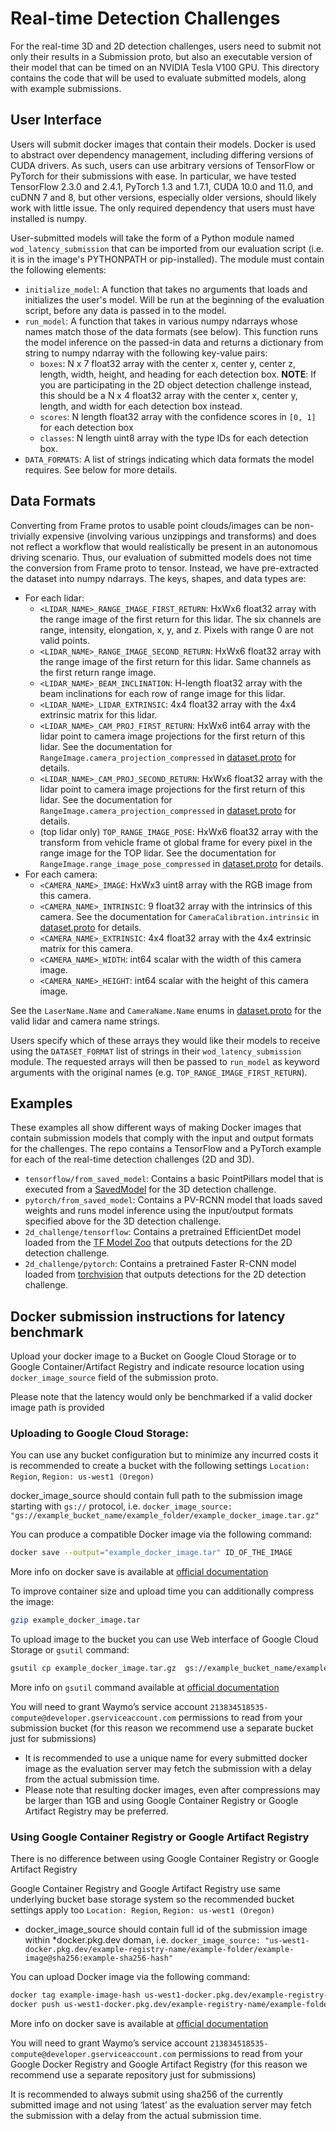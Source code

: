 # Real-time Detection Challenges

For the real-time 3D and 2D detection challenges, users need to submit not only their results in a Submission proto, but also an executable version of their model that can be timed on an NVIDIA Tesla V100 GPU. This directory contains the code that will be used to evaluate submitted models, along with example submissions.

## User Interface

Users will submit docker images that contain their models. Docker is used to abstract over dependency management, including differing versions of CUDA drivers. As such, users can use arbitrary versions of TensorFlow or PyTorch for their submissions with ease. In particular, we have tested TensorFlow 2.3.0 and 2.4.1, PyTorch 1.3 and 1.7.1, CUDA 10.0 and 11.0, and cuDNN 7 and 8, but other versions, especially older versions, should likely work with little issue. The only required dependency that users must have installed is numpy.

User-submitted models will take the form of a Python module named `wod_latency_submission` that can be imported from our evaluation script (i.e. it is in the image's PYTHONPATH or pip-installed). The module must contain the following elements:

* `initialize_model`: A function that takes no arguments that loads and initializes the user's model. Will be run at the beginning of the evaluation script, before any data is passed in to the model.
* `run_model`: A function that takes in various numpy ndarrays whose names match those of the data formats (see below). This function runs the model inference on the passed-in data and returns a dictionary from string to numpy ndarray with the following key-value pairs:
  * `boxes`: N x 7 float32 array with the center x, center y, center z, length, width, height, and heading for each detection box. **NOTE**: If you are participating in the 2D object detection challenge instead, this should be a N x 4 float32 array with the center x, center y, length, and width for each detection box instead.
  * `scores`: N length float32 array with the confidence scores in `[0, 1]` for each detection box
  * `classes`: N length uint8 array with the type IDs for each detection box.
* `DATA_FORMATS`: A list of strings indicating which data formats the model requires. See below for more details.

## Data Formats

Converting from Frame protos to usable point clouds/images can be non-trivially expensive (involving various unzippings and transforms) and does not reflect a workflow that would realistically be present in an autonomous driving scenario. Thus, our evaluation of submitted models does not time the conversion from Frame proto to tensor. Instead, we have pre-extracted the dataset into numpy ndarrays. The keys, shapes, and data types are:

* For each lidar:
  * `<LIDAR_NAME>_RANGE_IMAGE_FIRST_RETURN`: HxWx6 float32 array with the range image of the first return for this lidar. The six channels are range, intensity, elongation, x, y, and z. Pixels with range 0 are not valid points.
  * `<LIDAR_NAME>_RANGE_IMAGE_SECOND_RETURN`: HxWx6 float32 array with the range image of the first return for this lidar. Same channels as the first return range image.
  * `<LIDAR_NAME>_BEAM_INCLINATION`: H-length float32 array with the beam inclinations for each row of range image for this lidar.
  * `<LIDAR_NAME>_LIDAR_EXTRINSIC`: 4x4 float32 array with the 4x4 extrinsic matrix for this lidar.
  * `<LIDAR_NAME>_CAM_PROJ_FIRST_RETURN`: HxWx6 int64 array with the lidar point to camera image projections for the first return of this lidar. See the documentation for `RangeImage.camera_projection_compressed` in [dataset.proto](https://github.com/waymo-research/waymo-open-dataset/blob/eb7d74d1e11f40f5f8485ae8e0dc71f0944e8661/waymo_open_dataset/dataset.proto#L181-L200) for details.
  * `<LIDAR_NAME>_CAM_PROJ_SECOND_RETURN`: HxWx6 float32 array with the lidar point to camera image projections for the first return of this lidar. See the documentation for `RangeImage.camera_projection_compressed` in [dataset.proto](https://github.com/waymo-research/waymo-open-dataset/blob/eb7d74d1e11f40f5f8485ae8e0dc71f0944e8661/waymo_open_dataset/dataset.proto#L181-L200) for details.
  * (top lidar only) `TOP_RANGE_IMAGE_POSE`: HxWx6 float32 array with the transform from vehicle frame ot global frame for every pixel in the range image for the TOP lidar. See the documentation for `RangeImage.range_image_pose_compressed` in [dataset.proto](https://github.com/waymo-research/waymo-open-dataset/blob/eb7d74d1e11f40f5f8485ae8e0dc71f0944e8661/waymo_open_dataset/dataset.proto#L202-L217) for details.
* For each camera:
  * `<CAMERA_NAME>_IMAGE`: HxWx3 uint8 array with the RGB image from this camera.
  * `<CAMERA_NAME>_INTRINSIC`: 9 float32 array with the intrinsics of this camera. See the documentation for `CameraCalibration.intrinsic` in [dataset.proto](https://github.com/waymo-research/waymo-open-dataset/blob/eb7d74d1e11f40f5f8485ae8e0dc71f0944e8661/waymo_open_dataset/dataset.proto#L91-L100) for details.
  * `<CAMERA_NAME>_EXTRINSIC`: 4x4 float32 array with the 4x4 extrinsic matrix for this camera.
  * `<CAMERA_NAME>_WIDTH`: int64 scalar with the width of this camera image.
  * `<CAMERA_NAME>_HEIGHT`: int64 scalar with the height of this camera image.

See the `LaserName.Name` and `CameraName.Name` enums in [dataset.proto](https://github.com/waymo-research/waymo-open-dataset/blob/eb7d74d1e11f40f5f8485ae8e0dc71f0944e8661/waymo_open_dataset/dataset.proto#L48-L69) for the valid lidar and camera name strings.

Users specify which of these arrays they would like their models to receive using the `DATASET_FORMAT` list of strings in their `wod_latency_submission` module. The requested arrays will then be passed to `run_model` as keyword arguments with the original names (e.g. `TOP_RANGE_IMAGE_FIRST_RETURN`).

## Examples

These examples all show different ways of making Docker images that contain submission models that comply with the input and output formats for the challenges. The repo contains a TensorFlow and a PyTorch example for each of the real-time detection challenges (2D and 3D).

* `tensorflow/from_saved_model`: Contains a basic PointPillars model that is executed from a [SavedModel](https://www.tensorflow.org/guide/saved_model) for the 3D detection challenge.
* `pytorch/from_saved_model`: Contains a PV-RCNN model that loads saved weights and runs model inference using the input/output formats specified above for the 3D detection challenge.
* `2d_challenge/tensorflow`: Contains a pretrained EfficientDet model loaded from the [TF Model Zoo](https://github.com/tensorflow/models/blob/master/research/object_detection/g3doc/tf2_detection_zoo.md) that outputs detections for the 2D detection challenge.
* `2d_challenge/pytorch`: Contains a pretrained Faster R-CNN model loaded from [torchvision](https://pytorch.org/vision/0.8/models.html#faster-r-cnn) that outputs detections for the 2D detection challenge.

## Docker submission instructions for latency benchmark

Upload your docker image to a Bucket on Google Cloud Storage or to Google
Container/Artifact Registry and indicate resource location using
`docker_image_source` field of the submission proto.

Please note that the latency would only be benchmarked if a valid docker image
path is provided

### Uploading to Google Cloud Storage:
You can use any bucket configuration but to minimize any incurred costs it is
recommended to create a bucket with the following settings `Location: Region`,
`Region: us-west1 (Oregon)`

docker_image_source should contain full path to the submission image starting
with `gs://` protocol, i.e. `docker_image_source: "gs://example_bucket_name/example_folder/example_docker_image.tar.gz"`

You can produce a compatible Docker image via the following command:

```bash
docker save --output="example_docker_image.tar" ID_OF_THE_IMAGE
```

More info on docker save is available at [official documentation](https://docs.docker.com/engine/reference/commandline/save/)

To improve container size and upload time you can additionally compress the
image:

```bash
gzip example_docker_image.tar
```

To upload image to the bucket you can use Web interface of Google Cloud Storage
or `gsutil` command:

```bash
gsutil cp example_docker_image.tar.gz  gs://example_bucket_name/example_folder/
```

More info on `gsutil` command available at [official documentation](https://cloud.google.com/storage/docs/gsutil/commands/cp)

You will need to grant Waymo’s service account
`213834518535-compute@developer.gserviceaccount.com` permissions to read from
your submission bucket (for this reason we recommend use a separate bucket
just for submissions)

 * It is recommended to use a unique name for every submitted docker image as
   the evaluation server may fetch the submission with a delay from the actual
   submission time.
 * Please note that resulting docker images, even after compressions may be
   larger than 1GB and using Google Container Registry or Google Artifact
   Registry may be preferred.

### Using Google Container Registry or Google Artifact Registry

There is no difference between using Google Container Registry or Google
Artifact Registry

Google Container Registry and Google Artifact Registry use same underlying
bucket base storage system so the recommended bucket settings apply too
   `Location: Region`, `Region: us-west1 (Oregon)`

 * docker_image_source should contain full id of the submission image within
   *docker.pkg.dev doman, i.e.
   `docker_image_source: "us-west1-docker.pkg.dev/example-registry-name/example-folder/example-image@sha256:example-sha256-hash"`

You can upload Docker image via the following command:

```bash
docker tag example-image-hash us-west1-docker.pkg.dev/example-registry-name/example-folder/example-image
docker push us-west1-docker.pkg.dev/example-registry-name/example-folder/example-image
```

More info on docker save is available at [official documentation](https://cloud.google.com/artifact-registry/docs/docker/quickstart#add-image)

You will need to grant Waymo’s service account
`213834518535-compute@developer.gserviceaccount.com` permissions to read from
your Google Docker Registry and Google Artifact Registry (for this reason we
recommend use a separate repository just for submissions)

It is recommended to always submit using sha256 of the currently submitted image
and not using ‘latest’ as the evaluation server may fetch the submission with a
delay from the actual submission time.

